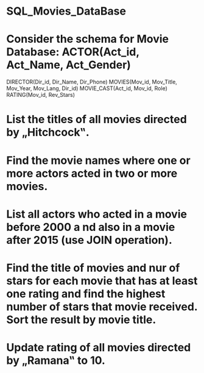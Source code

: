 
# SQL_Movies_DataBase

# Consider the schema for Movie Database: ACTOR(Act_id, Act_Name, Act_Gender)
DIRECTOR(Dir_id, Dir_Name, Dir_Phone)
MOVIES(Mov_id, Mov_Title, Mov_Year, Mov_Lang, Dir_id)
MOVIE_CAST(Act_id, Mov_id, Role)
RATING(Mov_id, Rev_Stars)


 
# List the titles of all movies directed by „Hitchcock‟.



# Find the movie names where one or more actors acted in two or more movies.



# List all actors who acted in a movie before 2000 a nd also in a movie after 2015 (use JOIN operation).


# Find the title of movies and nur of stars for each movie that has at least one rating and find the highest number of stars that movie received. Sort the result by movie title.



# Update rating of all movies directed by „Ramana‟ to 10.




